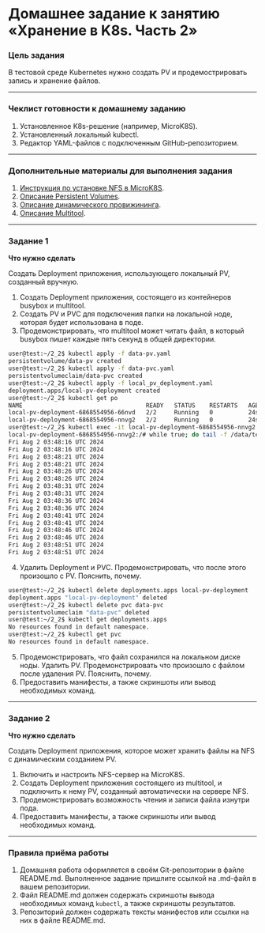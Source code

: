 # Домашнее задание к занятию «Хранение в K8s. Часть 2»

### Цель задания

В тестовой среде Kubernetes нужно создать PV и продемострировать запись и хранение файлов.

------

### Чеклист готовности к домашнему заданию

1. Установленное K8s-решение (например, MicroK8S).
2. Установленный локальный kubectl.
3. Редактор YAML-файлов с подключенным GitHub-репозиторием.

------

### Дополнительные материалы для выполнения задания

1. [Инструкция по установке NFS в MicroK8S](https://microk8s.io/docs/nfs). 
2. [Описание Persistent Volumes](https://kubernetes.io/docs/concepts/storage/persistent-volumes/). 
3. [Описание динамического провижининга](https://kubernetes.io/docs/concepts/storage/dynamic-provisioning/). 
4. [Описание Multitool](https://github.com/wbitt/Network-MultiTool).

------

### Задание 1

**Что нужно сделать**

Создать Deployment приложения, использующего локальный PV, созданный вручную.

1. Создать Deployment приложения, состоящего из контейнеров busybox и multitool.
2. Создать PV и PVC для подключения папки на локальной ноде, которая будет использована в поде.
3. Продемонстрировать, что multitool может читать файл, в который busybox пишет каждые пять секунд в общей директории.   
```bash
user@test:~/2_2$ kubectl apply -f data-pv.yaml 
persistentvolume/data-pv created
user@test:~/2_2$ kubectl apply -f data-pvc.yaml 
persistentvolumeclaim/data-pvc created
user@test:~/2_2$ kubectl apply -f local_pv_deployment.yaml 
deployment.apps/local-pv-deployment created
user@test:~/2_2$ kubectl get po
NAME                                   READY   STATUS    RESTARTS   AGE
local-pv-deployment-6868554956-66nvd   2/2     Running   0          24s
local-pv-deployment-6868554956-nnvg2   2/2     Running   0          24s
user@test:~/2_2$ kubectl exec -it local-pv-deployment-6868554956-nnvg2 -c multitool -- bash
local-pv-deployment-6868554956-nnvg2:/# while true; do tail -f /data/test.txt; sleep 3; done
Fri Aug 2 03:48:16 UTC 2024
Fri Aug 2 03:48:16 UTC 2024
Fri Aug 2 03:48:21 UTC 2024
Fri Aug 2 03:48:21 UTC 2024
Fri Aug 2 03:48:26 UTC 2024
Fri Aug 2 03:48:26 UTC 2024
Fri Aug 2 03:48:31 UTC 2024
Fri Aug 2 03:48:31 UTC 2024
Fri Aug 2 03:48:36 UTC 2024
Fri Aug 2 03:48:36 UTC 2024
Fri Aug 2 03:48:41 UTC 2024
Fri Aug 2 03:48:41 UTC 2024
Fri Aug 2 03:48:46 UTC 2024
Fri Aug 2 03:48:46 UTC 2024
Fri Aug 2 03:48:51 UTC 2024
Fri Aug 2 03:48:51 UTC 2024
```
4. Удалить Deployment и PVC. Продемонстрировать, что после этого произошло с PV. Пояснить, почему.  
```bash
user@test:~/2_2$ kubectl delete deployments.apps local-pv-deployment 
deployment.apps "local-pv-deployment" deleted
user@test:~/2_2$ kubectl delete pvc data-pvc 
persistentvolumeclaim "data-pvc" deleted
user@test:~/2_2$ kubectl get deployments.apps 
No resources found in default namespace.
user@test:~/2_2$ kubectl get pvc
No resources found in default namespace.
```
5. Продемонстрировать, что файл сохранился на локальном диске ноды. Удалить PV.  Продемонстрировать что произошло с файлом после удаления PV. Пояснить, почему.
6. Предоставить манифесты, а также скриншоты или вывод необходимых команд.

------

### Задание 2

**Что нужно сделать**

Создать Deployment приложения, которое может хранить файлы на NFS с динамическим созданием PV.

1. Включить и настроить NFS-сервер на MicroK8S.
2. Создать Deployment приложения состоящего из multitool, и подключить к нему PV, созданный автоматически на сервере NFS.
3. Продемонстрировать возможность чтения и записи файла изнутри пода. 
4. Предоставить манифесты, а также скриншоты или вывод необходимых команд.

------

### Правила приёма работы

1. Домашняя работа оформляется в своём Git-репозитории в файле README.md. Выполненное задание пришлите ссылкой на .md-файл в вашем репозитории.
2. Файл README.md должен содержать скриншоты вывода необходимых команд `kubectl`, а также скриншоты результатов.
3. Репозиторий должен содержать тексты манифестов или ссылки на них в файле README.md.
